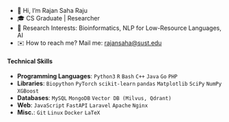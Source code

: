 
- 👋 Hi, I’m Rajan Saha Raju  
- 🎓 CS Graduate | Researcher  
- 🔬 Research Interests: Bioinformatics, NLP for Low-Resource Languages, AI
- ✉️ How to reach me? Mail me: rajansaha@sust.edu


#### Technical Skills
- **Programming Languages**: `Python3` `R` `Bash` `C++` `Java` `Go` `PHP`
- **Libraries**: `Biopython` `PyTorch` `scikit-learn` `pandas` `Matplotlib` `SciPy` `NumPy` `XGBoost`
- **Databases**: `MySQL` `MongoDB` `Vector DB (Milvus, Qdrant)`
- **Web**: `JavaScript` `FastAPI` `Laravel` `Apache` `Nginx`
- **Misc.**: `Git` `Linux` `Docker` `LaTeX`


<!---
Rajan-sust/Rajan-sust is a ✨ special ✨ repository because its `README.md` (this file) appears on your GitHub profile.
You can click the Preview link to take a look at your changes.

--->
